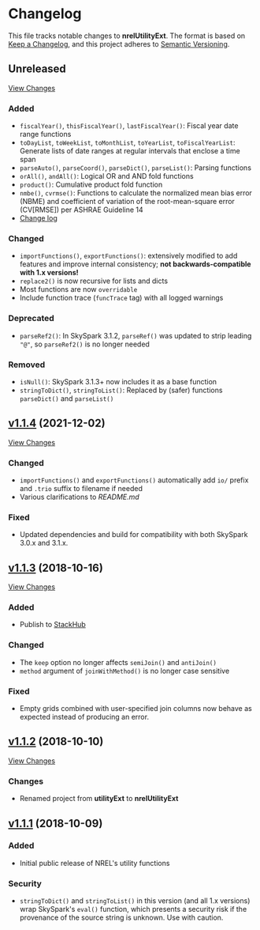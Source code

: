 # Changelog

This file tracks notable changes to **nrelUtilityExt**. The format is based on
[Keep a Changelog], and this project adheres to [Semantic Versioning].

[Keep a Changelog]: https://keepachangelog.com/ "Keep a Changelog"
[Semantic Versioning]: https://semver.org/ "Semantic Versioning"

## Unreleased

[View Changes](https://github.com/NREL/nrelUtilityExt/compare/v1.1.4...develop)

### Added

- `fiscalYear()`, `thisFiscalYear()`, `lastFiscalYear()`: Fiscal year date range
  functions
- `toDayList`, `toWeekList`, `toMonthList`, `toYearList`, `toFiscalYearList`:
  Generate lists of date ranges at regular intervals that enclose a time span
- `parseAuto()`, `parseCoord()`, `parseDict()`, `parseList()`: Parsing functions
- `orAll()`, `andAll()`: Logical OR and AND fold functions
- `product()`: Cumulative product fold function
- `nmbe()`, `cvrmse()`: Functions to calculate the normalized mean bias error
  (NBME) and coefficient of variation of the root-mean-square error (CV\[RMSE\])
  per ASHRAE Guideline 14
- [Change log](https://github.com/NREL/nrelUtilityExt/blob/main/CHANGELOG.md)

### Changed

- `importFunctions()`, `exportFunctions()`: extensively modified to add
  features and improve internal consistency; **not backwards-compatible with 1.x
  versions!**
- `replace2()` is now recursive for lists and dicts
- Most functions are now `overridable`
- Include function trace (`funcTrace` tag) with all logged warnings

### Deprecated

- `parseRef2()`: In SkySpark 3.1.2, `parseRef()` was updated to strip leading
  `"@"`, so `parseRef2()` is no longer needed

### Removed

- `isNull()`: SkySpark 3.1.3+ now includes it as a base function
- `stringToDict()`, `stringToList()`: Replaced by (safer) functions
  `parseDict()` and `parseList()` 

## [v1.1.4] (2021-12-02)

[v1.1.4]: https://github.com/NREL/nrelUtilityExt/releases/tag/v1.1.4

[View Changes](https://github.com/NREL/nrelUtilityExt/compare/v1.1.3...v1.1.4)

### Changed

- `importFunctions()` and `exportFunctions()` automatically add `io/` prefix and
  `.trio` suffix to filename if needed
- Various clarifications to *README.md*

### Fixed

- Updated dependencies and build for compatibility with both SkySpark 3.0.x and
  3.1.x.

## [v1.1.3] (2018-10-16)

[v1.1.3]: https://github.com/NREL/nrelUtilityExt/releases/tag/v1.1.3

[View Changes](https://github.com/NREL/nrelUtilityExt/compare/v1.1.2...v1.1.3)

### Added

- Publish to [StackHub](https://stackhub.org/)

### Changed

- The `keep` option no longer affects `semiJoin()` and `antiJoin()`
- `method` argument of `joinWithMethod()` is no longer case sensitive

### Fixed

- Empty grids combined with user-specified join columns now behave as expected
  instead of producing an error.

## [v1.1.2] (2018-10-10)

[v1.1.2]: https://github.com/NREL/nrelUtilityExt/releases/tag/v1.1.2

[View Changes](https://github.com/NREL/nrelUtilityExt/compare/v1.1.1...v1.1.2)

### Changes

- Renamed project from **utilityExt** to **nrelUtilityExt**

## [v1.1.1] (2018-10-09)

[v1.1.1]: https://github.com/NREL/nrelUtilityExt/releases/tag/v1.1.1

### Added

- Initial public release of NREL's utility functions

### Security

- `stringToDict()` and `stringToList()` in this version (and all 1.x versions)
  wrap SkySpark's `eval()` function, which presents a security risk if the
  provenance of the source string is unknown. Use with caution.